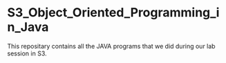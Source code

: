 # S3_Object_Oriented_Programming_in_Java

This repositary contains all the JAVA programs that we did during our lab session in S3.
